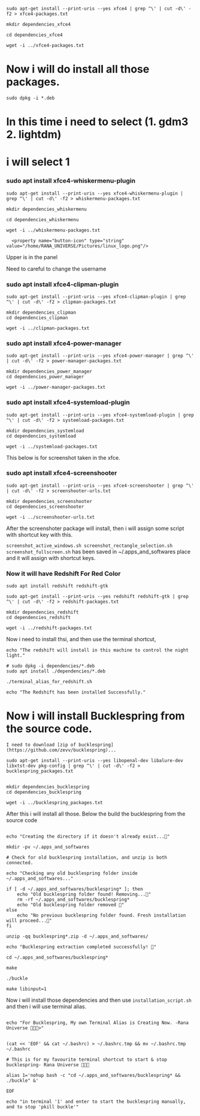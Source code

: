 


```
sudo apt-get install --print-uris --yes xfce4 | grep ^\' | cut -d\' -f2 > xfce4-packages.txt

mkdir dependencies_xfce4

cd dependencies_xfce4

wget -i ../xfce4-packages.txt
```

# Now i will do install all those packages.

```
sudo dpkg -i *.deb
```

# In this time i need to select (1. gdm3  2. lightdm)
# i will select 1

### sudo apt install xfce4-whiskermenu-plugin

```
sudo apt-get install --print-uris --yes xfce4-whiskermenu-plugin | grep ^\' | cut -d\' -f2 > whiskermenu-packages.txt

mkdir dependencies_whiskermenu

cd dependencies_whiskermenu

wget -i ../whiskermenu-packages.txt
```

      <property name="button-icon" type="string" value="/home/RANA_UNIVERSE/Pictures/linux_logo.png"/>
Upper is in the panel

Need to careful to change the username

### sudo apt install xfce4-clipman-plugin


```
sudo apt-get install --print-uris --yes xfce4-clipman-plugin | grep ^\' | cut -d\' -f2 > clipman-packages.txt

mkdir dependencies_clipman
cd dependencies_clipman

wget -i ../clipman-packages.txt
``` 

### sudo apt install xfce4-power-manager

```
sudo apt-get install --print-uris --yes xfce4-power-manager | grep ^\' | cut -d\' -f2 > power-manager-packages.txt

mkdir dependencies_power_manager
cd dependencies_power_manager

wget -i ../power-manager-packages.txt

```


### sudo apt install xfce4-systemload-plugin


```
sudo apt-get install --print-uris --yes xfce4-systemload-plugin | grep ^\' | cut -d\' -f2 > systemload-packages.txt

mkdir dependencies_systemload
cd dependencies_systemload

wget -i ../systemload-packages.txt
```


This below is for screenshot taken in the xfce.
### sudo apt install xfce4-screenshooter
```
sudo apt-get install --print-uris --yes xfce4-screenshooter | grep ^\' | cut -d\' -f2 > screenshooter-urls.txt

mkdir dependencies_screenshooter
cd dependencies_screenshooter

wget -i ../screenshooter-urls.txt
```
After the screenshoter package will install, then i will assign some script with shortcut key with this.

`screenshot_active_windows.sh screenshot_rectangle_selection.sh screenshot_fullscreen.sh` has been saved in ~/.apps_and_softwares place and it will assign with shortcut keys.




### Now it will have Redshift For Red Color
` sudo apt install redshift redshift-gtk `

```
sudo apt-get install --print-uris --yes redshift redshift-gtk | grep ^\' | cut -d\' -f2 > redshift-packages.txt

mkdir dependencies_redshift
cd dependencies_redshift

wget -i ../redshift-packages.txt
```

Now i need to install thsi, and then use the terminal shortcut,
```
echo "The redshift will install in this machine to control the night light."

# sudo dpkg -i dependencies/*.deb
sudo apt install ./dependencies/*.deb

./terminal_alias_for_redshift.sh 

echo "The Redshift has been installed Successfully."
```


# Now i will install Bucklespring from the source code.


```
I need to download [zip of bucklespring](https://github.com/zevv/bucklespring)...

sudo apt-get install --print-uris --yes libopenal-dev libalure-dev libxtst-dev pkg-config | grep ^\' | cut -d\' -f2 > bucklespring_packages.txt


mkdir dependencies_bucklespring
cd dependencies_bucklespring

wget -i ../bucklespring_packages.txt
```
After this i will install all those.
Below the build the bucklespring from the source code

```

echo "Creating the directory if it doesn't already exist...🍌"

mkdir -pv ~/.apps_and_softwares

# Check for old bucklespring installation, and unzip is both connected.

echo "Checking any old bucklespring folder inside ~/.apps_and_softwares..."

if [ -d ~/.apps_and_softwares/bucklespring* ]; then
    echo "Old bucklespring folder found! Removing...🍌"
    rm -rf ~/.apps_and_softwares/bucklespring*
    echo "Old bucklespring folder removed 🍌"
else
    echo "No previous bucklespring folder found. Fresh installation will proceed...🍌"
fi

unzip -qq bucklespring*.zip -d ~/.apps_and_softwares/

echo "Bucklespring extraction completed successfully! 🎉"

cd ~/.apps_and_softwares/bucklespring*

make

./buckle

make libinput=1

```




Now i will install those dependencies and then use `installation_script.sh` and then i will use terminal alias.


```

echo "For Bucklespring, My own Terminal Alias is Creating Now. -Rana Universe 🍌🍌🍌>"


(cat << 'EOF' && cat ~/.bashrc) > ~/.bashrc.tmp && mv ~/.bashrc.tmp ~/.bashrc

# This is for my favourite terminal shortcut to start & stop bucklespring- Rana Universe 🍌🍌🍌

alias 1='nohup bash -c "cd ~/.apps_and_softwares/bucklespring* && ./buckle" &'

EOF

echo "in terminal '1' and enter to start the bucklespring manually, and to stop 'pkill buckle'"

```







